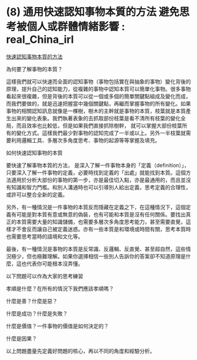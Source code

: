

# (8) 通用快速認知事物本質的方法 避免思考被個人或群體情緒影響 : real_China_irl

[快速認知事物本質的方法](https://curiosityforever.wordpress.com/2021/11/29/%e5%bf%ab%e9%80%9f%e8%aa%8d%e7%9f%a5%e4%ba%8b%e7%89%a9%e7%9a%84%e6%9c%ac%e8%b3%aa%e7%9a%84%e6%96%b9%e6%b3%95/)

為何要了解事物的本質？

這樣我們就可以快速而全面的認知事物（事物包括實在與抽象的事物）變化背後的原理，提升自己的認知能力，從複雜的事物中認知本質可以簡單化事物。很多事物看起來很複雜，但是背後的本質可以從一個或多個的簡單關鍵點組成及變化而成，而我們要做的，就是迅速把握當中幾個關鍵點，再繼而掌握事物的所有變化。如果事物的相關認知訊息就像是一棵樹，樹木的主幹就是事物的本質，枝葉就是本質產生出來的變化表象。我們執著表象的去抓取部份枝葉是看不清所有枝葉的變化全局，而且效率也比較低，但是如果我們直接抓除樹幹， 就可以掌握大部份枝葉所有的變化方式。這樣我們最少對事物的認知完成了一半或以上。另外一半枝葉就需要利用邏輯工具、多層次多角度思考、事物的起源等等掌握及填充。

如何快速認知事物的本質

要快速了解事物本質的方法， 是深入了解一件事物本身的「定義（definition）」，只要深入了解一件事物的定義，必要時找到定義的「出處」就能找到本質。這個方法適用於分析大部份的事物的第一步，亦是最佳切入點，亦是最通用的，而且並沒有知識和智力門檻。和別人溝通時也可以引導別人給出定義，思考定義的合理性，或許可以整合全新的定義。

另外，有一種情況是一件事物的本質反而隱藏在定義之下，在這種情況下，這個定義有可能是對本質有意或無意的偽裝，也有可能和本質是沒有任何關係。要找出真正的本質需要大量的知識儲備，也需要多層次多角度思考能力，甚至需要直覺，這樣才不會反而讓自己被定義迷惑。亦有一些本質是和環境或時間有關，思考本質時也需要思考當時的語境和文化等。

最後，有一種情況是事物的本質是反常識、反邏輯、反直覺、甚至超自然，這些情況極少，但也極難理解。如果你選擇相信一些別人告訴你的答案卻不知道原理是什麼，這也代表你可能根本沒弄懂。

以下問題可以作為大家的思考練習

孝順是什麼？在所有的情況下我們應該孝順嗎？

什麼是善？什麼是惡？

什麼是成功？什麼是失敗？

什麼是價值？一件事物的價值是如何決定的？

什麼是因果？

以上問題盡量先定義好問題的核心，再以不同的角度和經驗分析。

